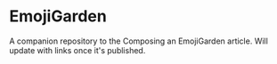 # EmojiGarden

A companion repository to the Composing an EmojiGarden article. Will update with links once it's published.
